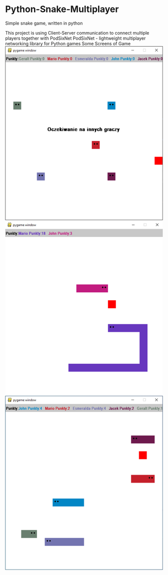 # Python-Snake-Multiplayer
Simple snake game, written in python

This project is using Client-Server communication to connect multiple players together with PodSixNet
PodSixNet - lightweight multiplayer networking library for Python games
Some Screens of Game
![Screenshot](obraz1.png)
![Screenshot](obraz2.png)
![Screenshot](obraz3.png)
